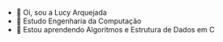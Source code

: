 - 👋 Oi, sou a Lucy Arquejada
- 🌱 Estudo Engenharia da Computação
- 🌱 Estou aprendendo Algoritmos e Estrutura de Dados em C



<!---
arquejadalucy/arquejadalucy is a ✨ special ✨ repository because its `README.md` (this file) appears on your GitHub profile.
You can click the Preview link to take a look at your changes.
--->
